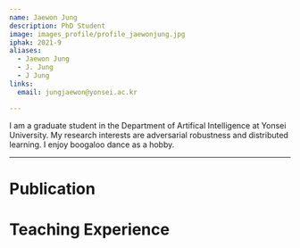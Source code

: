 ```yaml
---
name: Jaewon Jung
description: PhD Student
image: images_profile/profile_jaewonjung.jpg
iphak: 2021-9
aliases:
  - Jaewon Jung
  - J. Jung
  - J Jung
links:
  email: jungjaewon@yonsei.ac.kr

---
```


I am a graduate student in the Department of Artifical Intelligence at Yonsei University. My research interests are adversarial robustness and distributed learning. I enjoy boogaloo dance as a hobby.

---

# Publication




# Teaching Experience


